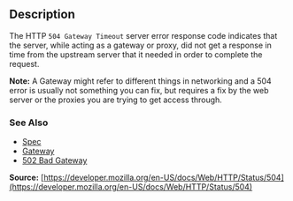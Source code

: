 ## Description

The HTTP `504 Gateway Timeout` server error response code indicates that the server, while acting as a gateway or proxy, did not get a response in time from the upstream server that it needed in order to complete the request.

<aside class="info"><strong>Note:</strong> A Gateway might refer to different things in networking and a 504 error is usually not something you can fix, but requires a fix by the web server or the proxies you are trying to get access through.</aside>

### See Also

- [Spec](https://www.rfc-editor.org/rfc/rfc9110#status.504)
- [Gateway](https://en.wikipedia.org/wiki/Gateway_(telecommunications))
- [502 Bad Gateway](https://http.cat/status/502)

**Source:** [https://developer.mozilla.org/en-US/docs/Web/HTTP/Status/504](https://developer.mozilla.org/en-US/docs/Web/HTTP/Status/504)
